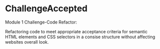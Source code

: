 # ChallengeAccepted
Module 1 Challenge-Code Refactor:

Refactoring code to meet appropriate acceptance criteria for semantic HTML elements and CSS selectors in a consise structure without affecting websites overall look.
